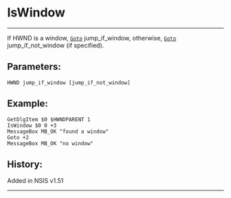 # IsWindow

---

If HWND is a window, [`Goto`][1] jump\_if\_window, otherwise, [`Goto`][1] jump\_if\_not_window (if specified).

## Parameters:

    HWND jump_if_window [jump_if_not_window]

## Example:

	GetDlgItem $0 $HWNDPARENT 1
	IsWindow $0 0 +3
	MessageBox MB_OK "found a window"
	Goto +2
	MessageBox MB_OK "no window"

## History:

Added in NSIS v1.51

---

[1]: Goto.md
